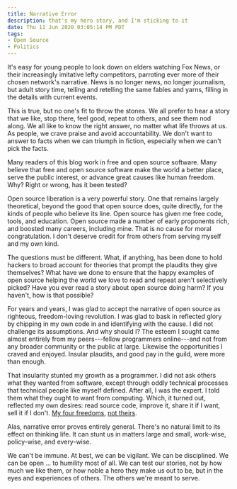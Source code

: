 ```yaml
---
title: Narrative Error
description: that's my hero story, and I'm sticking to it
date: Thu 11 Jun 2020 03:05:14 PM PDT
tags:
- Open Source
- Politics
---
```


It's easy for young people to look down on elders watching Fox News, or their increasingly imitative lefty competitors, parroting ever more of their chosen network's narrative.  News is no longer news, no longer journalism, but adult story time, telling and retelling the same fables and yarns, filling in the details with current events.

This is true, but no one's fit to throw the stones.  We all prefer to hear a story that we like, stop there, feel good, repeat to others, and see them nod along.  We all like to know the right answer, no matter what life throws at us.  As people, we crave praise and avoid accountability.  We don't want to answer to facts when we can triumph in fiction, especially when we can't pick the facts.

Many readers of this blog work in free and open source software.  Many believe that free and open source software make the world a better place, serve the public interest, or advance great causes like human freedom.  Why?  Right or wrong, has it been tested?

Open source liberation is a very powerful story.  One that remains largely theoretical, beyond the good that open source does, quite directly, for the kinds of people who believe its line.  Open source has given me free code, tools, and education.  Open source made a number of early proponents rich, and boosted many careers, including mine.  That is no cause for moral congratulation.  I don't deserve credit for from others from serving myself and my own kind.

The questions must be different.  What, if anything, has been done to hold hackers to broad account for theories that prompt the plaudits they give themselves?  What have we done to ensure that the happy examples of open source helping the world we love to read and repeat aren't selectively picked?  Have you ever read a story about open source doing harm?  If you haven't, how is that possible?

For years and years, I was glad to accept the narrative of open source as righteous, freedom-loving revolution.  I was glad to bask in reflected glory by chipping in my own code in and identifying with the cause.  I did not challenge its assumptions.  And why should I?  The esteem I sought came almost entirely from my peers---fellow programmers online---and not from any broader community or the public at large.  Likewise the opportunities I craved and enjoyed.  Insular plaudits, and good pay in the guild, were more than enough.

That insularity stunted my growth as a programmer.  I did not ask others what they wanted from software, except through oddly technical processes that technical people like myself defined.  After all, I was the expert.  I told them what they ought to want from computing.  Which, it turned out, reflected my own desires: read source code, improve it, share it if I want, sell it if I don't.  [My four freedoms](https://www.gnu.org/philosophy/free-sw.html), [not theirs](https://en.wikipedia.org/wiki/Four_Freedoms).

Alas, narrative error proves entirely general.  There's no natural limit to its effect on thinking life.  It can stunt us in matters large and small, work-wise, policy-wise, and every-wise.

We can't be immune.  At best, we can be vigilant.  We can be disciplined.  We can be open ... to humility most of all.  We can test our stories, not by how much we like them, or how noble a hero they make us out to be, but in the eyes and experiences of others.  The others we're meant to serve.
